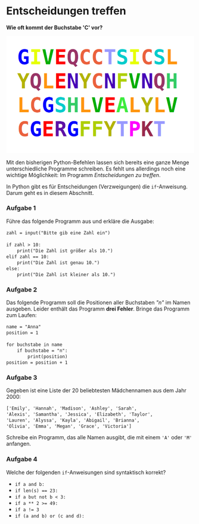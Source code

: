 
# Entscheidungen treffen

**Wie oft kommt der Buchstabe 'C' vor?**

![Buchstabensalat](list.png)

Mit den bisherigen Python-Befehlen lassen sich bereits eine ganze Menge unterschiedliche Programme schreiben. Es fehlt uns allerdings noch eine wichtige Möglichkeit: Im Programm *Entscheidungen zu treffen*.

In Python gibt es für Entscheidungen (Verzweigungen) die `if`-Anweisung. Darum geht es in diesem Abschnitt.

### Aufgabe 1

Führe das folgende Programm aus und erkläre die Ausgabe:

    zahl = input("Bitte gib eine Zahl ein")

    if zahl > 10:
        print("Die Zahl ist größer als 10.")
    elif zahl == 10:
        print("Die Zahl ist genau 10.")
    else:
        print("Die Zahl ist kleiner als 10.")


### Aufgabe 2

Das folgende Programm soll die Positionen aller Buchstaben *"n"* im Namen ausgeben. Leider enthält das Programm **drei Fehler**. Bringe das Programm zum Laufen:

    name = "Anna"
    position = 1

    for buchstabe in name
        if buchstabe = "n":
            print(position)
    position = position + 1


### Aufgabe 3

Gegeben ist eine Liste der 20 beliebtesten Mädchennamen aus dem Jahr 2000:

    ['Emily', 'Hannah', 'Madison', 'Ashley', 'Sarah',
    'Alexis', 'Samantha', 'Jessica', 'Elizabeth', 'Taylor',
    'Lauren', 'Alyssa', 'Kayla', 'Abigail', 'Brianna',
    'Olivia', 'Emma', 'Megan', 'Grace', 'Victoria']

Schreibe ein Programm, das alle Namen ausgibt, die mit einem `'A'` oder `'M'` anfangen.


### Aufgabe 4

Welche der folgenden `if`-Anweisungen sind syntaktisch korrekt?

* `if a and b:`
* `if len(s) == 23:`
* `if a but not b < 3:`
* `if a ** 2 >= 49:`
* `if a != 3`
* `if (a and b) or (c and d):`
